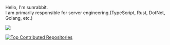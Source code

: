 Hello, I'm sunrabbit.  
I am primarily responsible for server engineering.(TypeScript, Rust, DotNet, Golang, etc.)  

<a href="https://github.com/devxb/gitanimals">
  <img src="https://render.gitanimals.org/farms/sunrabbit123"/>
</a>


[![Top Contributed Repositories](https://github-contributor-stats.vercel.app/api?username=sunrabbit123&limit=7&theme=dracula&combine_all_yearly_contributions=true)](https://github.com/XPEnology-Community/github-contributor-stats)
